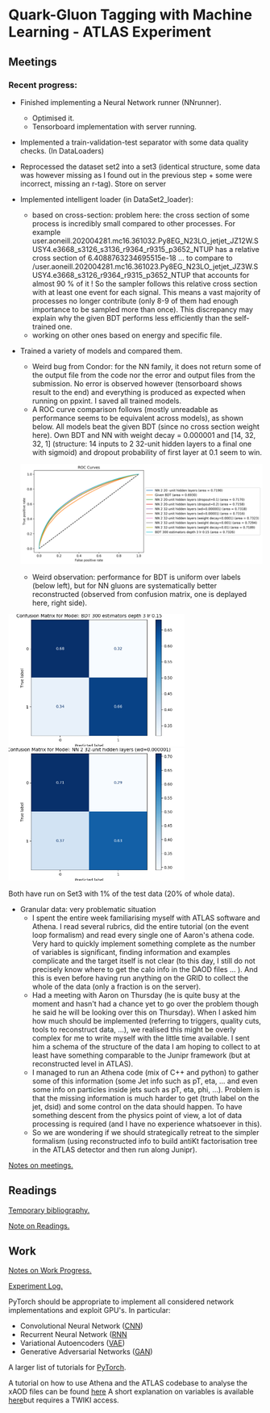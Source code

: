 # Quark-Gluon Tagging with Machine Learning - ATLAS Experiment
## Meetings
### Recent progress: 
* Finished implementing a Neural Network runner (NNrunner).
    * Optimised it.
    * Tensorboard implementation with server running.

* Implemented a train-validation-test separator with some data quality checks. (In DataLoaders)

* Reprocessed the dataset set2 into a set3  (identical structure, some data was however missing as I found out in the previous step + some were incorrect, missing an r-tag). Store on server

* Implemented intelligent loader (in DataSet2_loader):
    * based on cross-section: problem here: the cross section of some process is incredibly small compared to other processes. For example user.aoneill.202004281.mc16.361032.Py8EG_N23LO_jetjet_JZ12W.SUSY4.e3668_s3126_s3136_r9364_r9315_p3652_NTUP has a relative cross section of 6.4088763234695515e-18 ... to compare to /user.aoneill.202004281.mc16.361023.Py8EG_N23LO_jetjet_JZ3W.SUSY4.e3668_s3126_r9364_r9315_p3652_NTUP that accounts for almost 90 % of it ! So the sampler follows this relative cross section with at least one event for each signal. This means a vast majority of processes no longer contribute (only 8-9 of them had enough importance to be sampled more than once). This discrepancy may explain why the given BDT performs less efficiently than the self-trained one. 
    * working on other ones based on energy and specific file.

* Trained a variety of models and compared them.  
    * Weird bug from Condor: for the NN family, it does not return some of the output file from the code nor the error and output files from the submission. No error is observed however (tensorboard shows result to the end) and everything is produced as expected when running on ppxint. I saved all trained models. 
    * A ROC curve comparison follows (mostly unreadable as performance seems to be equivalent across models), as shown below. All models beat the given BDT (since no cross section weight here). Own BDT and NN with weight decay = 0.000001 and [14, 32, 32, 1] (structure: 14 inputs to 2 32-unit hidden layers to a final one with sigmoid) and dropout probability of first layer at 0.1 seem to win.
    <p float="center">
    <img src="Readme_Result/ROC_curve_all_models.png" width="700" /> 
    </p>
    
    * Weird observation: performance for BDT is uniform over labels (below left), but for NN gluons are systematically better reconstructed (observed from confusion matrix, one is deplayed here, right side).
    
<p float="center">
<img src="Readme_Result/confusion_matrixBDT.png" width="350" />
<img src="Readme_Result/confusion_matrixNN.png" width="350" /> 
</p>

Both have run on Set3 with 1% of the test data (20% of whole data). 

* Granular data: very problematic situation
    * I spent the entire week familiarising myself with ATLAS software and Athena. I read several rubrics, did the entire tutorial (on the event loop formalism) and read every single one of Aaron's athena code. Very hard to quickly implement something complete as the number of variables is significant, finding information and examples complicate and the target itself is not clear (to this day, I still do not precisely know where to get the calo info in the DAOD files ... ). And this is even before having run anything on the GRID to collect the whole of the data (only a fraction is on the server).
    * Had a meeting with Aaron on Thursday (he is quite busy at the moment and hasn't had a chance yet to go over the problem though he said he will be looking over this on Thursday). When I asked him how much should be implemented (referring to triggers, quality cuts, tools to reconstruct data, ...), we realised this might be overly complex for me to write myself with the little time available. I sent him a schema of the structure of the data I am hoping to collect to at least have something comparable to the Junipr framework (but at reconstructed level in ATLAS). 
    * I managed to run an Athena code (mix of C++ and python) to gather some of this information (some Jet info such as pT, eta, ... and even some info on particles inside jets such as pT, eta, phi, ...). Problem is that the missing information is much harder to get (truth label on the jet, dsid) and some control on the data should happen. To have something descent from the physics point of view, a lot of data processing is required (and I have no experience whatsoever in this).
    * So we are wondering if we should strategically retreat to the simpler formalism (using reconstructed info to build antiKt factorisation tree in the ATLAS detector and then run along Junipr).



[Notes on meetings.](https://docs.google.com/document/d/1mPCNGwLqUHwPWRzEXwxDVAvANspSMXEBrSzKO49E8Ds/edit?usp=sharing)

## Readings
[Temporary bibliography.](https://docs.google.com/document/d/1T0P84bvZvcEdx9cvs6z_uXsKWNDNlzjyWbvqWfU1s5I/edit)

[Note on Readings.](https://docs.google.com/document/d/1u7orIhStgtNy6GY1Ix_eOC2UjRiMTey7CkkDW5u7Oxg/edit?usp=sharing)

## Work
[Notes on Work Progress.](https://docs.google.com/document/d/1REFWLDmTNmnLVJMIwqeWt13o8EeNrBTAoQybtgy6I2A/edit?usp=sharing)

[Experiment Log.](https://docs.google.com/spreadsheets/d/1Yu8Fxa3OA3b5M0SDpXkCFffr_e0Qvg-HA2QqpyZvl-I/edit?usp=sharing)

PyTorch should be appropriate to implement all considered network implementations and exploit GPU's. In particular:
* Convolutional Neural Network ([CNN](https://pytorch.org/tutorials/beginner/blitz/cifar10_tutorial.html))
* Recurrent Neural Network ([RNN](https://pytorch.org/tutorials/intermediate/char_rnn_classification_tutorial.html)
* Variational Autoencoders ([VAE](https://pyro.ai/examples/vae.html))
* Generative Adversarial Networks ([GAN](https://pytorch.org/tutorials/beginner/dcgan_faces_tutorial.html))

A larger list of tutorials for [PyTorch](https://pytorch.org/tutorials/). 

A tutorial on how to use Athena and the ATLAS codebase to analyse the xAOD files can be found [here](https://atlassoftwaredocs.web.cern.ch/ABtutorial/alg_basic_intro/)
A short explanation on variables is available [here](https://twiki.cern.ch/twiki/bin/viewauth/AtlasProtected/Run2JetMoments)but requires a TWIKI access. 
